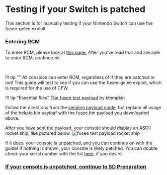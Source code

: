 # Testing if your Switch is patched
This section is for manually testing if your Nintendo Switch can use the fusee-gelee exploit.

### Entering RCM
To enter RCM, please look at [this page.](/user_guide/entering_rcm/) After you've read that and are able to enter RCM, continue on.

&nbsp;

!!! tip ""
    All consoles can enter RCM, regardless of if they are patched or not! This guide will test to see if you can use the fusee-gelee exploit, which is required for the use of CFW. 
&nbsp;


!!! tip "Essential files"
    [The fusee test payload](http://misc.ktemkin.com/fusee.bin) by ktempkin
&nbsp;

Follow the directions from the [sending payload guide](/user_guide/sending_payload/), but replace all usage of the hekate.bin payloaf with the fusee.bin payload you downloaded above.

After you have sent the payload, your console should display an ASCII rocket ship, like pictured below.
![fusee test payload rocket ship](https://phoenix.s-ul.eu/yF5jcn7J.png)

If it does, your console is unpatched, and you can continue on with the guide! If nothing is shown, your console is likely patched. You can double check your serial number with the list [here](/user_guide/getting_started/), if you desire.

### [If your console is unpatched, continue to SD Preparation <i class="fa fa-arrow-circle-right fa-lg"></i>](/user_guide/sd_preparation/)
